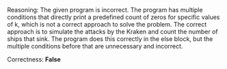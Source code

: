Reasoning: The given program is incorrect. The program has multiple conditions that directly print a predefined count of zeros for specific values of k, which is not a correct approach to solve the problem. The correct approach is to simulate the attacks by the Kraken and count the number of ships that sink. The program does this correctly in the else block, but the multiple conditions before that are unnecessary and incorrect.

Correctness: **False**